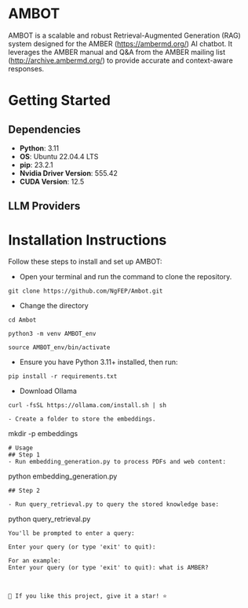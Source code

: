 # AMBOT

AMBOT is a scalable and robust Retrieval-Augmented Generation (RAG) system designed for the AMBER (https://ambermd.org/) AI chatbot. 
It leverages the AMBER manual and Q&A from the AMBER mailing list (http://archive.ambermd.org/) to provide accurate and context-aware responses.

# Getting Started
## Dependencies
- **Python**: 3.11
- **OS**: Ubuntu 22.04.4 LTS
- **pip**: 23.2.1
- **Nvidia Driver Version**: 555.42
- **CUDA Version**: 12.5

## LLM Providers



# Installation Instructions
Follow these steps to install and set up AMBOT:
- Open your terminal and run the command to clone the repository.
```
git clone https://github.com/NgFEP/Ambot.git
```
- Change the directory
```
cd Ambot
```
```
python3 -m venv AMBOT_env
```
```
source AMBOT_env/bin/activate
```
- Ensure you have Python 3.11+ installed, then run:
```
pip install -r requirements.txt
```

- Download Ollama
```
curl -fsSL https://ollama.com/install.sh | sh
```
```
- Create a folder to store the embeddings.
```
mkdir -p embeddings
```
# Usage
## Step 1
- Run embedding_generation.py to process PDFs and web content:
```
python embedding_generation.py
```
## Step 2

- Run query_retrieval.py to query the stored knowledge base:
```
python query_retrieval.py
```
You'll be prompted to enter a query:

Enter your query (or type 'exit' to quit):

For an example:
Enter your query (or type 'exit' to quit): what is AMBER?



💖 If you like this project, give it a star! ⭐

